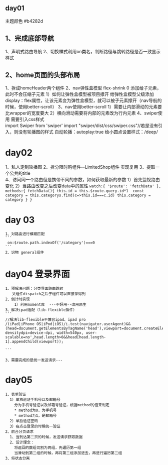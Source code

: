 ## day01
主题颜色 #b4282d
## 1、完成底部导航
 1、声明式路由导航
 2、切换样式利用on类名，判断路径与跳转路径是否一致显示样式
## 2、home页面的头部布局
 1、拆成homeHeader两个组件 
 2、nav弹性盒模型
   flex-shrink 0 添加给子元素，此时不会压缩子元素
   1）如何让弹性盒模型被项目撑开
    给弹性盒模型父级添加display：flex属性，让该元素变为弹性盒模型，就可以被子元素撑开（nav导航的时候，使用better-scroll）
 3、nav使用better-scroll
  1）需要让内部滑动的元素要比wrapper的宽度要大
  2）横向滑动需要将内部的元素改为行内元素
 4、swiper使用
  需要引入css样式    
  import Swiper from 'swiper'
  import "swiper/dist/css/swiper.css"//若是没有引入，则没有轮播图的样式
  自动轮播：autoplay:true
  给小圆点设置样式：/deep/
 # day02 
  1、私人定制轮播图
  2、拆分限时购组件--LimitedShop组件
    实现复用
  3、提取一个公共的title  
  4、访问同一个路由但是携带不同的参数，如何获取最新的参数
    1）首先监视路由变化
    2）当路由改变之后改变data中的属性
    ```
     watch:{
      '$route': 'fetchData'
    },
    methods:{
      fetchData(){
        this.id = this.$route.query.id*1 
        const category = this.categorys.find(c=>this.id===c.id)
        this.category = category
      }
    }
    ```
  # day 03
    1、对路由进行模糊匹配
    ```
     on:$route.path.indexOf('/category')===0
    ```
    2、识物 general组件

  # day04 登录界面
    1、预解决问题：分类界面路由跳转
       父组件dispatch之后子组件可以直接拿得到
    2、倒计时实现
        1）利用moment库  ---不好用--改用原生
    3、解决ipad适配（lib-flexible插件）     
    ```
    //解决lib-flexible不兼容ipad、ipad pro
    /(iPad|iPhone OS|iPod|iOS)/i.test(navigator.userAgent)&&(head=document.getElementsByTagName('head'),viewport=document.createElement('meta'),viewport.name='viewport',viewport.content='target-densitydpi=device-dpi, width=540px, user-scalable=no',head.length>0&&head[head.length-1].appendChild(viewport));
  
    ```

    3、需要完成的是统一发送请求---
  # day05
    1、表单验证
      1）单独验证手机号以及邮箱号
        分为手机号验证以及邮箱号验证，根据method的值来判定
        * method为0，为手机号
        * method为1，是邮箱号
      2）单独验证密码
      3）在点击登录的时候统一验证  
    2、前台分页请求    
      1、当到达第二页的时候，发送请求获取数据
      2、设计理念：
        将返回的数组切割为两组，先遍历第一组
        当滑动到第二组的时候，再将第二组添加进去，再进行遍历第二组
    3、将状态分离
